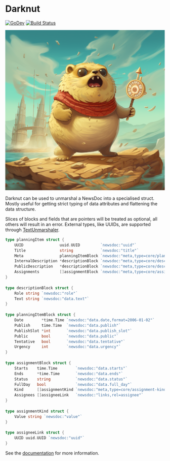 # Darknut

[![GoDev](https://img.shields.io/static/v1?label=godev&message=reference&color=00add8)][godev]
[![Build Status](https://github.com/ttab/darknut/actions/workflows/test.yml/badge.svg?branch=master)][actions]

![Image](docs/darknut.png?raw=true)

Darknut can be used to unmarshal a NewsDoc into a specialised struct. Mostly useful for getting strict typing of data attributes and flattening the data structure.

Slices of blocks and fields that are pointers will be treated as optional, all others will result in an error. External types, like UUIDs, are supported through [TextUnmarshaler](https://pkg.go.dev/encoding#TextUnmarshaler).

``` go
type planningItem struct {
	UUID                uuid.UUID         `newsdoc:"uuid"`
	Title               string            `newsdoc:"title"`
	Meta                planningItemBlock `newsdoc:"meta,type=core/planning-item"`
    InternalDescription *descriptionBlock `newsdoc:"meta,type=core/description,role=internal"`
	PublicDescription   *descriptionBlock `newsdoc:"meta,type=core/description,role=public"`
	Assignments         []assignmentBlock `newsdoc:"meta,type=core/assignment"`
}

type descriptionBlock struct {
	Role string `newsdoc:"role"`
	Text string `newsdoc:"data.text"`
}

type planningItemBlock struct {
	Date        *time.Time `newsdoc:"data.date,format=2006-01-02"`
	Publish     time.Time  `newsdoc:"data.publish"`
	PublishSlot *int       `newsdoc:"data.publish_slot"`
	Public      bool       `newsdoc:"data.public"`
	Tentative   bool       `newsdoc:"data.tentative"`
	Urgency     int        `newsdoc:"data.urgency"`
}

type assignmentBlock struct {
	Starts    time.Time        `newsdoc:"data.starts"`
	Ends      *time.Time       `newsdoc:"data.ends"`
	Status    string           `newsdoc:"data.status"`
	FullDay   bool             `newsdoc:"data.full_day"`
	Kind      []assignmentKind `newsdoc:"meta,type=core/assignment-kind"`
	Assignees []assigneeLink   `newsdoc:"links,rel=assignee"`
}

type assignmentKind struct {
	Value string `newsdoc:"value"`
}

type assigneeLink struct {
	UUID uuid.UUID `newsdoc:"uuid"`
}
```

See the [documentation][godev] for more information.

[godev]: https://pkg.go.dev/github.com/ttab/darknut
[actions]: https://github.com/ttab/darknut/actions
